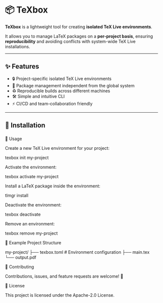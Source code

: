 # 📦 TeXbox  

**TeXbox** is a lightweight tool for creating **isolated TeX Live environments**.  

It allows you to manage LaTeX packages on a **per-project basis**, ensuring **reproducibility** and avoiding conflicts with system-wide TeX Live installations.  

---

## ✨ Features  
- 🔒 Project-specific isolated TeX Live environments  
- 📂 Package management independent from the global system  
- ♻️ Reproducible builds across different machines  
- 🛠 Simple and intuitive CLI  
- ⚡ CI/CD and team-collaboration friendly  

---

## 🚀 Installation  

###

📖 Usage

Create a new TeX Live environment for your project:

texbox init my-project

Activate the environment:

texbox activate my-project

Install a LaTeX package inside the environment:

tlmgr install <package-name>

Deactivate the environment:

texbox deactivate

Remove an environment:

texbox remove my-project

📂 Example Project Structure

my-project/
├── texbox.toml      # Environment configuration
├── main.tex
└── output.pdf

🤝 Contributing

Contributions, issues, and feature requests are welcome! 🙌

📄 License

This project is licensed under the Apache-2.0 License.


